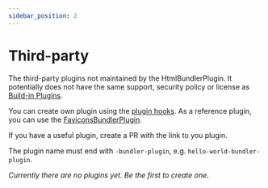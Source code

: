 ```yaml
---
sidebar_position: 2
---
```


# Third-party

The third-party plugins not maintained by the HtmlBundlerPlugin.
It potentially does not have the same support, security policy or license as [Build-in Plugins](/Plugins/build-in).

You can create own plugin using the [plugin hooks](/hooks-and-callbacks).
As a reference plugin, you can use the [FaviconsBundlerPlugin](https://github.com/webdiscus/html-bundler-webpack-plugin/tree/master/plugins/favicons-bundler-plugin).

If you have a useful plugin, create a PR with the link to you plugin.

The plugin name must end with `-bundler-plugin`, e.g. `hello-world-bundler-plugin`.

_Currently there are no plugins yet. Be the first to create one._
